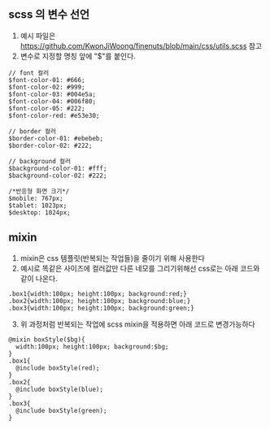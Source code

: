 ## scss 의 변수 선언
1. 예시 파일은 <https://github.com/KwonJiWoong/finenuts/blob/main/css/utils.scss> 참고
2. 변수로 지정할 명칭 앞에 "$"를 붙인다.
```
// font 컬러
$font-color-01: #666;
$font-color-02: #999;
$font-color-03: #004e5a;
$font-color-04: #006f80;
$font-color-05: #222;
$font-color-red: #e53e30;

// border 컬러
$border-color-01: #ebebeb;
$border-color-02: #222;

// background 컬러
$background-color-01: #fff;
$background-color-02: #222;

/*반응형 화면 크기*/
$mobile: 767px;
$tablet: 1023px;
$desktop: 1024px;
```

## mixin
1. mixin은 css 템플릿(반복되는 작업들)을 줄이기 위해 사용한다
2. 예시로 똑같은 사이즈에 컬러값만 다른 네모를 그리기위해선 css로는 아래 코드와 같이 나온다.
```
.box1{width:100px; height:100px; background:red;}
.box2{width:100px; height:100px; background:blue;}
.box3{width:100px; height:100px; background:green;}
```
3. 위 과정처럼 반복되는 작업에 scss mixin을 적용하면 아래 코드로 변경가능하다
```
@mixin boxStyle($bg){
  width:100px; height:100px; background:$bg;
}
.box1{
  @include boxStyle(red);
}
.box2{
  @include boxStyle(blue);
}
.box3{
  @include boxStyle(green);
}
```
